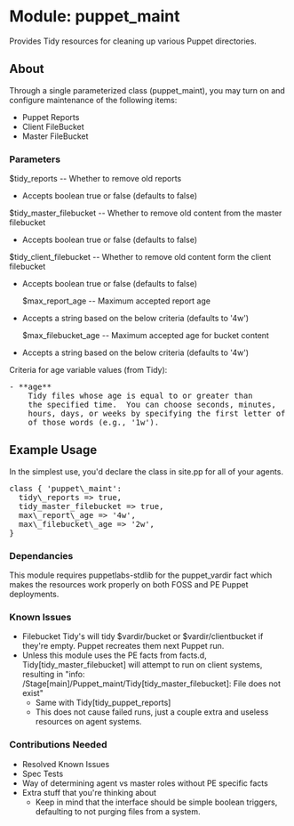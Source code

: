 # Module: puppet_maint

Provides Tidy resources for cleaning up various Puppet directories.

## About

Through a single parameterized class (puppet_maint), you may turn on and configure maintenance of the following items:  

* Puppet Reports
* Client FileBucket
* Master FileBucket

### Parameters
  $tidy\_reports -- Whether to remove old reports 

 * Accepts boolean true or false (defaults to false)  

  $tidy\_master\_filebucket -- Whether to remove old content from the master filebucket

 * Accepts boolean true or false (defaults to false)
  
  $tidy\_client\_filebucket -- Whether to remove old content form the client filebucket  

* Accepts boolean true or false (defaults to false)

  $max\_report\_age -- Maximum accepted report age

* Accepts a string based on the below criteria (defaults to '4w')

  $max\_filebucket\_age -- Maximum accepted age for bucket content 

* Accepts a string based on the below criteria (defaults to '4w')

Criteria for age variable values (from Tidy):
<pre>
- **age**
    Tidy files whose age is equal to or greater than
    the specified time.  You can choose seconds, minutes,
    hours, days, or weeks by specifying the first letter of any
    of those words (e.g., '1w').
</pre>


## Example Usage

In the simplest use, you'd declare the class in site.pp for all of your agents.
<pre>
class { 'puppet\_maint':
  tidy\_reports => true,
  tidy_master_filebucket => true,
  max\_report\_age => '4w',
  max\_filebucket\_age => '2w',
}
</pre>

### Dependancies
This module requires puppetlabs-stdlib for the puppet_vardir fact which makes the resources work properly on both FOSS and PE Puppet deployments.

### Known Issues
* Filebucket Tidy's will tidy $vardir/bucket or $vardir/clientbucket if they're empty. Puppet recreates them next Puppet run.
* Unless this module uses the PE facts from facts.d, Tidy[tidy_master_filebucket] will attempt to run on client systems, resulting in "info: /Stage[main]/Puppet_maint/Tidy[tidy_master_filebucket]: File does not exist"
  * Same with Tidy[tidy_puppet_reports]
  * This does not cause failed runs, just a couple extra and useless resources on agent systems.

### Contributions Needed
* Resolved Known Issues
* Spec Tests
* Way of determining agent vs master roles without PE specific facts
* Extra stuff that you're thinking about
  * Keep in mind that the interface should be simple boolean triggers, defaulting to not purging files from a system.
